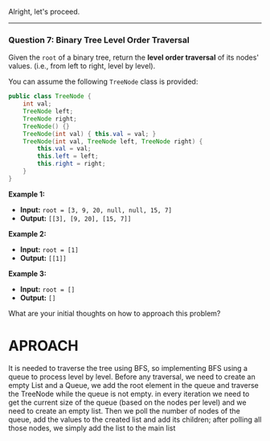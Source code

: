 Alright, let's proceed.

-----

### **Question 7: Binary Tree Level Order Traversal**

Given the `root` of a binary tree, return the **level order traversal** of its nodes' values. (i.e., from left to right, level by level).

You can assume the following `TreeNode` class is provided:

```java
public class TreeNode {
    int val;
    TreeNode left;
    TreeNode right;
    TreeNode() {}
    TreeNode(int val) { this.val = val; }
    TreeNode(int val, TreeNode left, TreeNode right) {
        this.val = val;
        this.left = left;
        this.right = right;
    }
}
```

**Example 1:**

  * **Input:** `root = [3, 9, 20, null, null, 15, 7]`
  * **Output:** `[[3], [9, 20], [15, 7]]`

**Example 2:**

  * **Input:** `root = [1]`
  * **Output:** `[[1]]`

**Example 3:**

  * **Input:** `root = []`
  * **Output:** `[]`

What are your initial thoughts on how to approach this problem?

# APROACH
It is needed to traverse the tree using BFS, so implementing BFS using a queue to process level by level. Before any traversal, we need to create an empty List and a Queue, we add the root element in the queue and traverse the TreeNode while the queue is not empty. in every iteration we need to get the current size of the queue (based on the nodes per level) and we need to create an empty list. Then we poll the number of nodes of the queue, add the values to the created list and add its children; after polling all those nodes, we simply add the list to the main list  